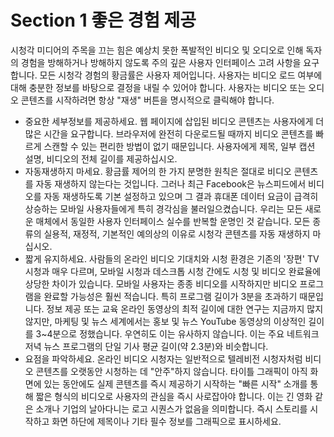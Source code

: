 # Section 1 좋은 경험 제공

시청각 미디어의 주목을 끄는 힘은 예상치 못한 폭발적인 비디오 및 오디오로 인해 독자의 경험을 방해하거나 방해하지 않도록 주의 깊은 사용자 인터페이스 고려 사항을 요구합니다. 모든 시청각 경험의 황금률은 사용자 제어입니다. 사용자는 비디오 로드 여부에 대해 충분한 정보를 바탕으로 결정을 내릴 수 있어야 합니다. 사용자는 비디오 또는 오디오 콘텐츠를 시작하려면 항상 "재생" 버튼을 명시적으로 클릭해야 합니다.

- 중요한 세부정보를 제공하세요. 웹 페이지에 삽입된 비디오 콘텐츠는 사용자에게 더 많은 시간을 요구합니다. 브라우저에 완전히 다운로드될 때까지 비디오 콘텐츠를 빠르게 스캔할 수 있는 편리한 방법이 없기 때문입니다. 사용자에게 제목, 일부 캡션 설명, 비디오의 전체 길이를 제공하십시오.
- 자동재생하지 마세요. 황금률 제어의 한 가지 분명한 원칙은 절대로 비디오 콘텐츠를 자동 재생하지 않는다는 것입니다. 그러나 최근 Facebook은 뉴스피드에서 비디오를 자동 재생하도록 기본 설정하고 있으며 그 결과 휴대폰 데이터 요금이 급격히 상승하는 모바일 사용자들에게 특히 경각심을 불러일으켰습니다. 우리는 모든 새로운 매체에서 동일한 사용자 인터페이스 실수를 반복할 운명인 것 같습니다. 모든 종류의 실용적, 재정적, 기본적인 예의상의 이유로 시청각 콘텐츠를 자동 재생하지 마십시오.
- 짧게 유지하세요. 사람들의 온라인 비디오 기대치와 시청 환경은 기존의 '장편' TV 시청과 매우 다르며, 모바일 시청과 데스크톱 시청 간에도 시청 및 비디오 완료율에 상당한 차이가 있습니다. 모바일 사용자는 종종 비디오를 시작하지만 비디오 프로그램을 완료할 가능성은 훨씬 적습니다. 특히 프로그램 길이가 3분을 초과하기 때문입니다. 정보 제공 또는 교육 온라인 동영상의 최적 길이에 대한 연구는 지금까지 많지 않지만, 마케팅 및 뉴스 세계에서는 홍보 및 뉴스 YouTube 동영상의 이상적인 길이를 3~4분으로 정했습니다. 우연히도 이는 유사하지 않습니다. 이는 주요 네트워크 저녁 뉴스 프로그램의 단일 기사 평균 길이(약 2.3분)와 비슷합니다.
- 요점을 파악하세요. 온라인 비디오 시청자는 일반적으로 텔레비전 시청자처럼 비디오 콘텐츠를 오랫동안 시청하는 데 "안주"하지 않습니다. 타이틀 그래픽이 아직 화면에 있는 동안에도 실제 콘텐츠를 즉시 제공하기 시작하는 "빠른 시작" 소개를 통해 짧은 형식의 비디오로 사용자의 관심을 즉시 사로잡아야 합니다. 이는 긴 영화 같은 소개나 기업의 날아다니는 로고 시퀀스가 ​​없음을 의미합니다. 즉시 스토리를 시작하고 화면 하단에 제목이나 기타 필수 정보를 그래픽으로 표시하세요.
